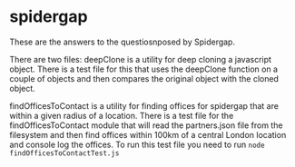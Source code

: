 # spidergap

These are the answers to the questiosnposed by Spidergap.

There are two files: 
deepClone is a utility for deep cloning a javascript object.
There is a test file for this that uses the deepClone function on a couple of objects and then compares the original object with the cloned object.

findOfficesToContact is a utility for finding offices for spidergap that are within a given radius of a location.
There is a test file for the findOfficesToContact module that will read the partners.json file from the filesystem and then find offices within 100km of a central London location and console log the offices.
To run this test file you need to run ```node findOfficesToContactTest.js```
